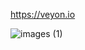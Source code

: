 https://veyon.io


![images (1)](https://github.com/4-n-d-o/veyon-antispy/assets/143189201/965290e0-455b-4051-b257-442f112f1af3)

